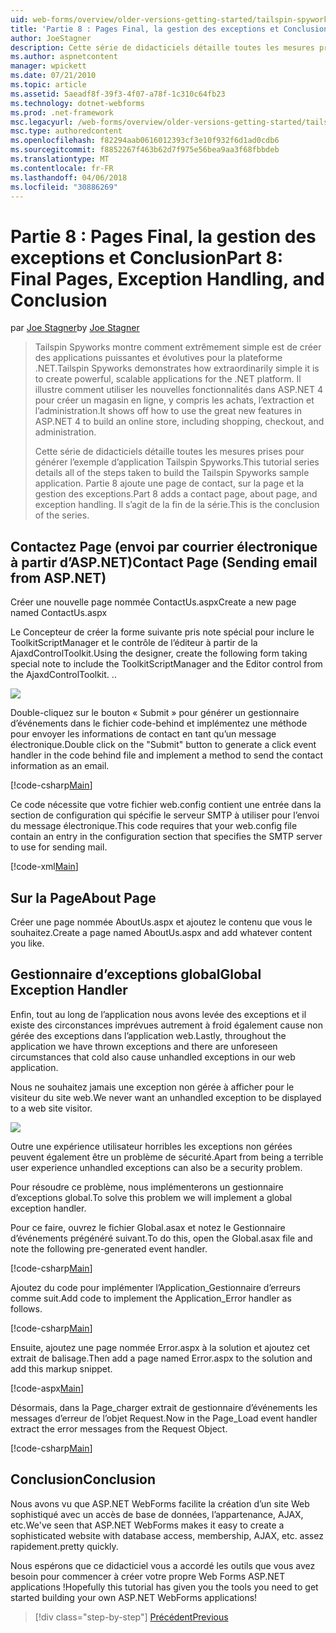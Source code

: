 ```yaml
---
uid: web-forms/overview/older-versions-getting-started/tailspin-spyworks/tailspin-spyworks-part-8
title: 'Partie 8 : Pages Final, la gestion des exceptions et Conclusion | Documents Microsoft'
author: JoeStagner
description: Cette série de didacticiels détaille toutes les mesures prises pour générer l’exemple d’application Tailspin Spyworks. Partie 8 ajoute une page de contact, sur la page et l’exception en cours...
ms.author: aspnetcontent
manager: wpickett
ms.date: 07/21/2010
ms.topic: article
ms.assetid: 5aeadf8f-39f3-4f07-a78f-1c310c64fb23
ms.technology: dotnet-webforms
ms.prod: .net-framework
msc.legacyurl: /web-forms/overview/older-versions-getting-started/tailspin-spyworks/tailspin-spyworks-part-8
msc.type: authoredcontent
ms.openlocfilehash: f82294aab0616012393cf3e10f932f6d1ad0cdb6
ms.sourcegitcommit: f8852267f463b62d7f975e56bea9aa3f68fbbdeb
ms.translationtype: MT
ms.contentlocale: fr-FR
ms.lasthandoff: 04/06/2018
ms.locfileid: "30886269"
---
```

<a name="part-8-final-pages-exception-handling-and-conclusion"></a><span data-ttu-id="c9d7f-104">Partie 8 : Pages Final, la gestion des exceptions et Conclusion</span><span class="sxs-lookup"><span data-stu-id="c9d7f-104">Part 8: Final Pages, Exception Handling, and Conclusion</span></span>
====================
<span data-ttu-id="c9d7f-105">par [Joe Stagner](https://github.com/JoeStagner)</span><span class="sxs-lookup"><span data-stu-id="c9d7f-105">by [Joe Stagner](https://github.com/JoeStagner)</span></span>

> <span data-ttu-id="c9d7f-106">Tailspin Spyworks montre comment extrêmement simple est de créer des applications puissantes et évolutives pour la plateforme .NET.</span><span class="sxs-lookup"><span data-stu-id="c9d7f-106">Tailspin Spyworks demonstrates how extraordinarily simple it is to create powerful, scalable applications for the .NET platform.</span></span> <span data-ttu-id="c9d7f-107">Il illustre comment utiliser les nouvelles fonctionnalités dans ASP.NET 4 pour créer un magasin en ligne, y compris les achats, l’extraction et l’administration.</span><span class="sxs-lookup"><span data-stu-id="c9d7f-107">It shows off how to use the great new features in ASP.NET 4 to build an online store, including shopping, checkout, and administration.</span></span>
> 
> <span data-ttu-id="c9d7f-108">Cette série de didacticiels détaille toutes les mesures prises pour générer l’exemple d’application Tailspin Spyworks.</span><span class="sxs-lookup"><span data-stu-id="c9d7f-108">This tutorial series details all of the steps taken to build the Tailspin Spyworks sample application.</span></span> <span data-ttu-id="c9d7f-109">Partie 8 ajoute une page de contact, sur la page et la gestion des exceptions.</span><span class="sxs-lookup"><span data-stu-id="c9d7f-109">Part 8 adds a contact page, about page, and exception handling.</span></span> <span data-ttu-id="c9d7f-110">Il s’agit de la fin de la série.</span><span class="sxs-lookup"><span data-stu-id="c9d7f-110">This is the conclusion of the series.</span></span>


## <a id="_Toc260221680"></a>  <span data-ttu-id="c9d7f-111">Contactez Page (envoi par courrier électronique à partir d’ASP.NET)</span><span class="sxs-lookup"><span data-stu-id="c9d7f-111">Contact Page (Sending email from ASP.NET)</span></span>

<span data-ttu-id="c9d7f-112">Créer une nouvelle page nommée ContactUs.aspx</span><span class="sxs-lookup"><span data-stu-id="c9d7f-112">Create a new page named ContactUs.aspx</span></span>

<span data-ttu-id="c9d7f-113">Le Concepteur de créer la forme suivante pris note spécial pour inclure le ToolkitScriptManager et le contrôle de l’éditeur à partir de la AjaxdControlToolkit.</span><span class="sxs-lookup"><span data-stu-id="c9d7f-113">Using the designer, create the following form taking special note to include the ToolkitScriptManager and the Editor control from the AjaxdControlToolkit.</span></span> <span data-ttu-id="c9d7f-114">.</span><span class="sxs-lookup"><span data-stu-id="c9d7f-114">.</span></span>

![](tailspin-spyworks-part-8/_static/image1.jpg)

<span data-ttu-id="c9d7f-115">Double-cliquez sur le bouton « Submit » pour générer un gestionnaire d’événements dans le fichier code-behind et implémentez une méthode pour envoyer les informations de contact en tant qu’un message électronique.</span><span class="sxs-lookup"><span data-stu-id="c9d7f-115">Double click on the "Submit" button to generate a click event handler in the code behind file and implement a method to send the contact information as an email.</span></span>

[!code-csharp[Main](tailspin-spyworks-part-8/samples/sample1.cs)]

<span data-ttu-id="c9d7f-116">Ce code nécessite que votre fichier web.config contient une entrée dans la section de configuration qui spécifie le serveur SMTP à utiliser pour l’envoi du message électronique.</span><span class="sxs-lookup"><span data-stu-id="c9d7f-116">This code requires that your web.config file contain an entry in the configuration section that specifies the SMTP server to use for sending mail.</span></span>

[!code-xml[Main](tailspin-spyworks-part-8/samples/sample2.xml)]

## <a id="_Toc260221681"></a>  <span data-ttu-id="c9d7f-117">Sur la Page</span><span class="sxs-lookup"><span data-stu-id="c9d7f-117">About Page</span></span>

<span data-ttu-id="c9d7f-118">Créer une page nommée AboutUs.aspx et ajoutez le contenu que vous le souhaitez.</span><span class="sxs-lookup"><span data-stu-id="c9d7f-118">Create a page named AboutUs.aspx and add whatever content you like.</span></span>

## <a id="_Toc260221682"></a>  <span data-ttu-id="c9d7f-119">Gestionnaire d’exceptions global</span><span class="sxs-lookup"><span data-stu-id="c9d7f-119">Global Exception Handler</span></span>

<span data-ttu-id="c9d7f-120">Enfin, tout au long de l’application nous avons levée des exceptions et il existe des circonstances imprévues autrement à froid également cause non gérée des exceptions dans l’application web.</span><span class="sxs-lookup"><span data-stu-id="c9d7f-120">Lastly, throughout the application we have thrown exceptions and there are unforeseen circumstances that cold also cause unhandled exceptions in our web application.</span></span>

<span data-ttu-id="c9d7f-121">Nous ne souhaitez jamais une exception non gérée à afficher pour le visiteur du site web.</span><span class="sxs-lookup"><span data-stu-id="c9d7f-121">We never want an unhandled exception to be displayed to a web site visitor.</span></span>

![](tailspin-spyworks-part-8/_static/image2.jpg)

<span data-ttu-id="c9d7f-122">Outre une expérience utilisateur horribles les exceptions non gérées peuvent également être un problème de sécurité.</span><span class="sxs-lookup"><span data-stu-id="c9d7f-122">Apart from being a terrible user experience unhandled exceptions can also be a security problem.</span></span>

<span data-ttu-id="c9d7f-123">Pour résoudre ce problème, nous implémenterons un gestionnaire d’exceptions global.</span><span class="sxs-lookup"><span data-stu-id="c9d7f-123">To solve this problem we will implement a global exception handler.</span></span>

<span data-ttu-id="c9d7f-124">Pour ce faire, ouvrez le fichier Global.asax et notez le Gestionnaire d’événements prégénéré suivant.</span><span class="sxs-lookup"><span data-stu-id="c9d7f-124">To do this, open the Global.asax file and note the following pre-generated event handler.</span></span>

[!code-csharp[Main](tailspin-spyworks-part-8/samples/sample3.cs)]

<span data-ttu-id="c9d7f-125">Ajoutez du code pour implémenter l’Application\_Gestionnaire d’erreurs comme suit.</span><span class="sxs-lookup"><span data-stu-id="c9d7f-125">Add code to implement the Application\_Error handler as follows.</span></span>

[!code-csharp[Main](tailspin-spyworks-part-8/samples/sample4.cs)]

<span data-ttu-id="c9d7f-126">Ensuite, ajoutez une page nommée Error.aspx à la solution et ajoutez cet extrait de balisage.</span><span class="sxs-lookup"><span data-stu-id="c9d7f-126">Then add a page named Error.aspx to the solution and add this markup snippet.</span></span>

[!code-aspx[Main](tailspin-spyworks-part-8/samples/sample5.aspx)]

<span data-ttu-id="c9d7f-127">Désormais, dans la Page\_charger extrait de gestionnaire d’événements les messages d’erreur de l’objet Request.</span><span class="sxs-lookup"><span data-stu-id="c9d7f-127">Now in the Page\_Load event handler extract the error messages from the Request Object.</span></span>

[!code-csharp[Main](tailspin-spyworks-part-8/samples/sample6.cs)]

## <a id="_Toc260221683"></a>  <span data-ttu-id="c9d7f-128">Conclusion</span><span class="sxs-lookup"><span data-stu-id="c9d7f-128">Conclusion</span></span>

<span data-ttu-id="c9d7f-129">Nous avons vu que ASP.NET WebForms facilite la création d’un site Web sophistiqué avec un accès de base de données, l’appartenance, AJAX, etc.</span><span class="sxs-lookup"><span data-stu-id="c9d7f-129">We've seen that ASP.NET WebForms makes it easy to create a sophisticated website with database access, membership, AJAX, etc.</span></span> <span data-ttu-id="c9d7f-130">assez rapidement.</span><span class="sxs-lookup"><span data-stu-id="c9d7f-130">pretty quickly.</span></span>

<span data-ttu-id="c9d7f-131">Nous espérons que ce didacticiel vous a accordé les outils que vous avez besoin pour commencer à créer votre propre Web Forms ASP.NET applications !</span><span class="sxs-lookup"><span data-stu-id="c9d7f-131">Hopefully this tutorial has given you the tools you need to get started building your own ASP.NET WebForms applications!</span></span>

> [!div class="step-by-step"]
> [<span data-ttu-id="c9d7f-132">Précédent</span><span class="sxs-lookup"><span data-stu-id="c9d7f-132">Previous</span></span>](tailspin-spyworks-part-7.md)

